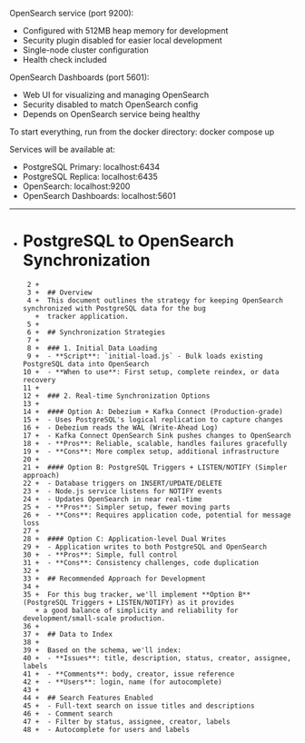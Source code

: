 OpenSearch service (port 9200):

- Configured with 512MB heap memory for development
- Security plugin disabled for easier local development
- Single-node cluster configuration
- Health check included

OpenSearch Dashboards (port 5601):

- Web UI for visualizing and managing OpenSearch
- Security disabled to match OpenSearch config
- Depends on OpenSearch service being healthy

To start everything, run from the docker directory:
docker compose up

Services will be available at:

- PostgreSQL Primary: localhost:6434
- PostgreSQL Replica: localhost:6435
- OpenSearch: localhost:9200
- OpenSearch Dashboards: localhost:5601

---

- # PostgreSQL to OpenSearch Synchronization
       2 +
       3 +  ## Overview
       4 +  This document outlines the strategy for keeping OpenSearch synchronized with PostgreSQL data for the bug
         +  tracker application.
       5 +
       6 +  ## Synchronization Strategies
       7 +
       8 +  ### 1. Initial Data Loading
       9 +  - **Script**: `initial-load.js` - Bulk loads existing PostgreSQL data into OpenSearch
      10 +  - **When to use**: First setup, complete reindex, or data recovery
      11 +
      12 +  ### 2. Real-time Synchronization Options
      13 +
      14 +  #### Option A: Debezium + Kafka Connect (Production-grade)
      15 +  - Uses PostgreSQL's logical replication to capture changes
      16 +  - Debezium reads the WAL (Write-Ahead Log)
      17 +  - Kafka Connect OpenSearch Sink pushes changes to OpenSearch
      18 +  - **Pros**: Reliable, scalable, handles failures gracefully
      19 +  - **Cons**: More complex setup, additional infrastructure
      20 +
      21 +  #### Option B: PostgreSQL Triggers + LISTEN/NOTIFY (Simpler approach)
      22 +  - Database triggers on INSERT/UPDATE/DELETE
      23 +  - Node.js service listens for NOTIFY events
      24 +  - Updates OpenSearch in near real-time
      25 +  - **Pros**: Simpler setup, fewer moving parts
      26 +  - **Cons**: Requires application code, potential for message loss
      27 +
      28 +  #### Option C: Application-level Dual Writes
      29 +  - Application writes to both PostgreSQL and OpenSearch
      30 +  - **Pros**: Simple, full control
      31 +  - **Cons**: Consistency challenges, code duplication
      32 +
      33 +  ## Recommended Approach for Development
      34 +
      35 +  For this bug tracker, we'll implement **Option B** (PostgreSQL Triggers + LISTEN/NOTIFY) as it provides
         + a good balance of simplicity and reliability for development/small-scale production.
      36 +
      37 +  ## Data to Index
      38 +
      39 +  Based on the schema, we'll index:
      40 +  - **Issues**: title, description, status, creator, assignee, labels
      41 +  - **Comments**: body, creator, issue reference
      42 +  - **Users**: login, name (for autocomplete)
      43 +
      44 +  ## Search Features Enabled
      45 +  - Full-text search on issue titles and descriptions
      46 +  - Comment search
      47 +  - Filter by status, assignee, creator, labels
      48 +  - Autocomplete for users and labels
